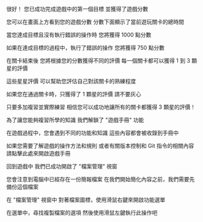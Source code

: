 很好！
您已成功完成遊戲中的第一個目標
並獲得了遊戲分數

您可以在畫面上方看到您的遊戲分數
分數下面顯示了當前遊玩關卡的總時間

當您達成目標且沒有執行錯誤的操作時
您將獲得 1000 點分數

如果在達成目標的過程中，執行了錯誤的操作
您將獲得 750 點分數

在關卡結束後
您將根據您的分數獲得不同的評價
每一個關卡都可以獲得 1 到 3 顆星的評價

這些星星評價
可以幫助您評估自己對該關卡的熟練程度

如果您在通過關卡時，只獲得了 1 顆星的評價
請不要灰心

只要多加複習並實際練習
相信您可以成功地讓所有的關卡都獲得 3 顆星的評價！

為了讓您能夠複習所學的知識
我們解鎖了 "遊戲手冊" 功能

在遊戲過程中，您會遇到不同的功能和知識
這些內容都會被收錄到手冊中

如果您需要了解遊戲的操作方法和規則
或者有關版本控制和 Git 指令的相關內容
請點擊此處來開啟遊戲手冊

回到遊戲中
我們已成功開啟了 "檔案管理" 視窗

您會注意到電腦中已經存在一份簡報檔案
在我們開始簡化內容之前，我們需要先備份這個檔案

在 "檔案管理" 視窗中
對著檔案圖標，使用滑鼠右鍵來開啟功能選單

在選單中，尋找複製檔案的選項
然後使用滑鼠左鍵執行此操作吧
